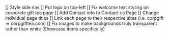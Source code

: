  [] Style side nav
 [] Put logo on top-left
 [] Fix welcome text styling on corporate gift tea page
 [] Add Contact info to Contact-us Page
 [] Change individual page titles
 [] Link each page to their respective sites (i.e. corpgift => corpgifttea.com)
 [] Fix images to make backgrounds truly transparent rather than white (Showcase items specifically)
